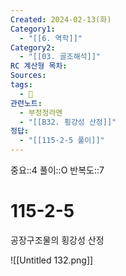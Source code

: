 ```yaml
---
Created: 2024-02-13(화)
Category1:
  - "[[6. 역학]]"
Category2:
  - "[[03. 골조해석]]"
RC 계산형 목차: 
Sources: 
tags:
  - 🧮
관련노트:
  - 부정정라멘
  - "[[B32. 횡강성 산정]]"
정답:
  - "[[115-2-5 풀이]]"
---
```

중요::4
풀이::O
반복도::7
#  115-2-5

공장구조물의 횡강성 산정

![[Untitled 132.png]]